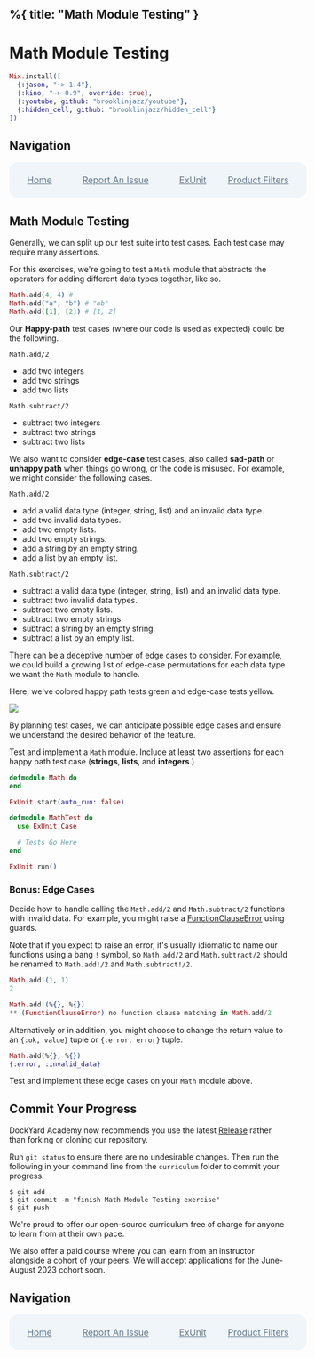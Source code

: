 %{
  title: "Math Module Testing"
}
---
# Math Module Testing

```elixir
Mix.install([
  {:jason, "~> 1.4"},
  {:kino, "~> 0.9", override: true},
  {:youtube, github: "brooklinjazz/youtube"},
  {:hidden_cell, github: "brooklinjazz/hidden_cell"}
])
```

## Navigation

<div style="display: flex; align-items: center; width: 100%; justify-content: space-between; font-size: 1rem; color: #61758a; background-color: #f0f5f9; height: 4rem; padding: 0 1rem; border-radius: 1rem;">
<div style="display: flex;">
<i class="ri-home-fill"></i>
<a style="display: flex; color: #61758a; margin-left: 1rem;" href="../start.livemd">Home</a>
</div>
<div style="display: flex;">
<i class="ri-bug-fill"></i>
<a style="display: flex; color: #61758a; margin-left: 1rem;" href="https://github.com/DockYard-Academy/curriculum/issues/new?assignees=&labels=&template=issue.md&title=Math Module Testing">Report An Issue</a>
</div>
<div style="display: flex;">
<i class="ri-arrow-left-fill"></i>
<a style="display: flex; color: #61758a; margin-left: 1rem;" href="../reading/exunit.livemd">ExUnit</a>
</div>
<div style="display: flex;">
<a style="display: flex; color: #61758a; margin-right: 1rem;" href="../exercises/product_filters.livemd">Product Filters</a>
<i class="ri-arrow-right-fill"></i>
</div>
</div>

## Math Module Testing

Generally, we can split up our test suite into test cases. Each test case may require many assertions.

For this exercises, we're going to test a `Math` module that abstracts the operators for adding different data types together, like so.

<!-- livebook:{"force_markdown":true} -->

```elixir
Math.add(4, 4) # 
Math.add("a", "b") # "ab"
Math.add([1], [2]) # [1, 2]
```

Our **Happy-path** test cases (where our code is used as expected) could be the following.

`Math.add/2`

* add two integers
* add two strings
* add two lists

`Math.subtract/2`

* subtract two integers
* subtract two strings
* subtract two lists

We also want to consider **edge-case** test cases, also called **sad-path** or **unhappy path** when things go wrong, or the code is misused. For example, we might consider the following cases.

`Math.add/2`

* add a valid data type (integer, string, list) and an invalid data type.
* add two invalid data types.
* add two empty lists.
* add two empty strings.
* add a string by an empty string.
* add a list by an empty list.

`Math.subtract/2`

* subtract a valid data type (integer, string, list) and an invalid data type.
* subtract two invalid data types.
* subtract two empty lists.
* subtract two empty strings.
* subtract a string by an empty string.
* subtract a list by an empty list.

There can be a deceptive number of edge cases to consider. For example, we could build a growing list of edge-case permutations for each data type we want the `Math` module to handle.

Here, we've colored happy path tests green and edge-case tests yellow.

![](images/test%20cases.png)

By planning test cases, we can anticipate possible edge cases and ensure we understand the desired behavior of the feature.

Test and implement a `Math` module. Include at least two assertions for each happy path test case (**strings**, **lists**, and **integers**.)

```elixir
defmodule Math do
end

ExUnit.start(auto_run: false)

defmodule MathTest do
  use ExUnit.Case

  # Tests Go Here
end

ExUnit.run()
```

### Bonus: Edge Cases

Decide how to handle calling the `Math.add/2` and `Math.subtract/2` functions with invalid data.
For example, you might raise a [FunctionClauseError](https://hexdocs.pm/elixir/FunctionClauseError.html) using guards.

Note that if you expect to raise an error, it's usually idiomatic to name our functions using a bang `!` symbol, so `Math.add/2` and `Math.subtract/2` should be renamed to `Math.add!/2` and `Math.subtract!/2`.

<!-- livebook:{"force_markdown":true} -->

```elixir
Math.add!(1, 1)
2

Math.add!(%{}, %{})
** (FunctionClauseError) no function clause matching in Math.add/2  
```

Alternatively or in addition, you might choose to change the return value to an `{:ok, value}` tuple or `{:error, error}` tuple.

<!-- livebook:{"force_markdown":true} -->

```elixir
Math.add(%{}, %{})
{:error, :invalid_data}
```

Test and implement these edge cases on your `Math` module above.

## Commit Your Progress

DockYard Academy now recommends you use the latest [Release](https://github.com/DockYard-Academy/curriculum/releases) rather than forking or cloning our repository.

Run `git status` to ensure there are no undesirable changes.
Then run the following in your command line from the `curriculum` folder to commit your progress.

```
$ git add .
$ git commit -m "finish Math Module Testing exercise"
$ git push
```

We're proud to offer our open-source curriculum free of charge for anyone to learn from at their own pace.

We also offer a paid course where you can learn from an instructor alongside a cohort of your peers.
We will accept applications for the June-August 2023 cohort soon.

## Navigation

<div style="display: flex; align-items: center; width: 100%; justify-content: space-between; font-size: 1rem; color: #61758a; background-color: #f0f5f9; height: 4rem; padding: 0 1rem; border-radius: 1rem;">
<div style="display: flex;">
<i class="ri-home-fill"></i>
<a style="display: flex; color: #61758a; margin-left: 1rem;" href="../start.livemd">Home</a>
</div>
<div style="display: flex;">
<i class="ri-bug-fill"></i>
<a style="display: flex; color: #61758a; margin-left: 1rem;" href="https://github.com/DockYard-Academy/curriculum/issues/new?assignees=&labels=&template=issue.md&title=Math Module Testing">Report An Issue</a>
</div>
<div style="display: flex;">
<i class="ri-arrow-left-fill"></i>
<a style="display: flex; color: #61758a; margin-left: 1rem;" href="../reading/exunit.livemd">ExUnit</a>
</div>
<div style="display: flex;">
<a style="display: flex; color: #61758a; margin-right: 1rem;" href="../exercises/product_filters.livemd">Product Filters</a>
<i class="ri-arrow-right-fill"></i>
</div>
</div>

